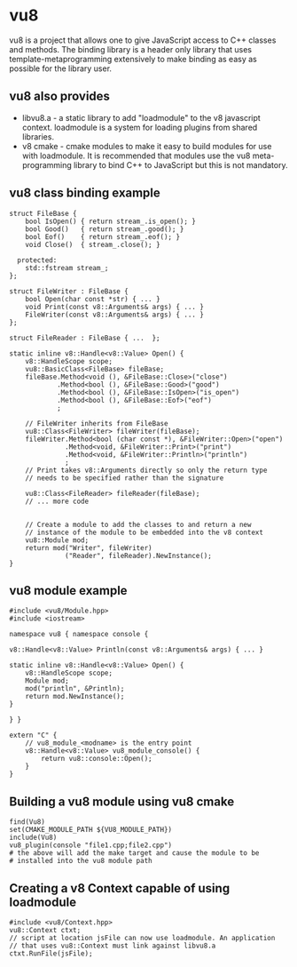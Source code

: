 # vu8

vu8 is a project that allows one to give JavaScript access to C++ classes and methods. The binding library is a header only library that uses template-metaprogramming extensively to make binding as easy as possible for the library user.

## vu8 also provides

* libvu8.a - a static library to add "loadmodule" to the v8 javascript context. loadmodule is a system for loading plugins from shared libraries.
* v8 cmake - cmake modules to make it easy to build modules for use with loadmodule. It is recommended that modules use the vu8 meta-programming library to bind C++ to JavaScript but this is not mandatory.

## vu8 class binding example
    struct FileBase {
        bool IsOpen() { return stream_.is_open(); }
        bool Good()   { return stream_.good(); }
        bool Eof()    { return stream_.eof(); }
        void Close()  { stream_.close(); }

      protected:
        std::fstream stream_;
    };

    struct FileWriter : FileBase {
        bool Open(char const *str) { ... }
        void Print(const v8::Arguments& args) { ... }
        FileWriter(const v8::Arguments& args) { ... }
    };

    struct FileReader : FileBase { ...  };

    static inline v8::Handle<v8::Value> Open() {
        v8::HandleScope scope;
        vu8::BasicClass<FileBase> fileBase;
        fileBase.Method<void (), &FileBase::Close>("close")
                .Method<bool (), &FileBase::Good>("good")
                .Method<bool (), &FileBase::IsOpen>("is_open")
                .Method<bool (), &FileBase::Eof>("eof")
                ;

        // FileWriter inherits from FileBase
        vu8::Class<FileWriter> fileWriter(fileBase);
        fileWriter.Method<bool (char const *), &FileWriter::Open>("open")
                  .Method<void, &FileWriter::Print>("print")
                  .Method<void, &FileWriter::Println>("println")
                  ;
        // Print takes v8::Arguments directly so only the return type
        // needs to be specified rather than the signature

        vu8::Class<FileReader> fileReader(fileBase);
        // ... more code


        // Create a module to add the classes to and return a new
        // instance of the module to be embedded into the v8 context
        vu8::Module mod;
        return mod("Writer", fileWriter)
                  ("Reader", fileReader).NewInstance();
    }

## vu8 module example
    #include <vu8/Module.hpp>
    #include <iostream>

    namespace vu8 { namespace console {

    v8::Handle<v8::Value> Println(const v8::Arguments& args) { ... }

    static inline v8::Handle<v8::Value> Open() {
        v8::HandleScope scope;
        Module mod;
        mod("println", &Println);
        return mod.NewInstance();
    }

    } }

    extern "C" {
        // vu8_module_<modname> is the entry point
        v8::Handle<v8::Value> vu8_module_console() {
            return vu8::console::Open();
        }
    }

## Building a vu8 module using vu8 cmake
    find(Vu8)
    set(CMAKE_MODULE_PATH ${VU8_MODULE_PATH})
    include(Vu8)
    vu8_plugin(console "file1.cpp;file2.cpp")
    # the above will add the make target and cause the module to be
    # installed into the vu8 module path

## Creating a v8 Context capable of using loadmodule
    #include <vu8/Context.hpp>
    vu8::Context ctxt;
    // script at location jsFile can now use loadmodule. An application
    // that uses vu8::Context must link against libvu8.a
    ctxt.RunFile(jsFile);
